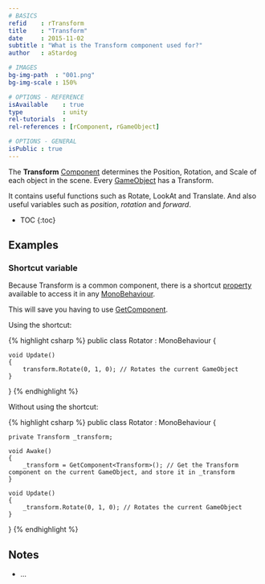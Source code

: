 ```yaml
---
# BASICS
refid    : rTransform
title    : "Transform"
date     : 2015-11-02
subtitle : "What is the Transform component used for?"
author   : aStardog

# IMAGES
bg-img-path  : "001.png"
bg-img-scale : 150%

# OPTIONS - REFERENCE
isAvailable    : true
type           : unity
rel-tutorials  : 
rel-references : [rComponent, rGameObject]

# OPTIONS - GENERAL
isPublic : true
---
```

The **Transform** <a href="{{ site.url }}{{ site.url-references-unity }}component">Component</a> determines the Position, Rotation, and Scale of each object in the scene. Every <a href="{{ site.url }}{{ site.url-references-unity }}gameobject">GameObject</a> has a Transform.

It contains useful functions such as Rotate, LookAt and Translate. And also useful variables such as *position*, *rotation* and *forward*.

* TOC
{:toc}

## Examples

### Shortcut variable

Because Transform is a common component, there is a shortcut <a href="{{ site.url }}{{ site.url-references-programming }}property">property</a> available to access it in any <a href="{{ site.url }}{{ site.url-references-unity }}monobehaviour">MonoBehaviour</a>.

This will save you having to use <a href="{{ site.url }}{{ site.url-references-unity }}component">GetComponent</a>.

Using the shortcut:

{% highlight csharp %}
public class Rotator : MonoBehaviour {

	void Update()
	{
		transform.Rotate(0, 1, 0); // Rotates the current GameObject
	}

}
{% endhighlight %}

Without using the shortcut:

{% highlight csharp %}
public class Rotator : MonoBehaviour {

	private Transform _transform;

	void Awake()
	{
		_transform = GetComponent<Transform>(); // Get the Transform component on the current GameObject, and store it in _transform
	}

	void Update()
	{
		_transform.Rotate(0, 1, 0); // Rotates the current GameObject
	}

}
{% endhighlight %}

## Notes

* ...